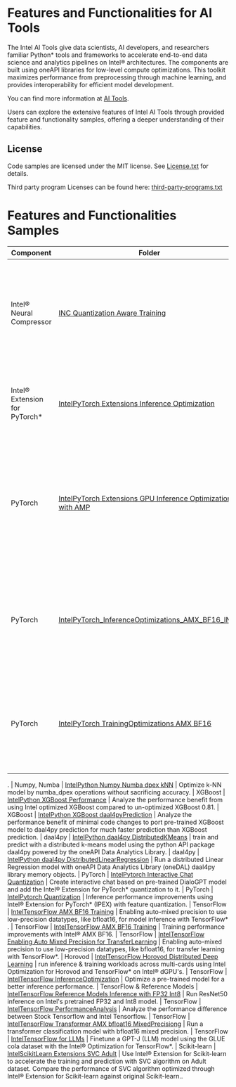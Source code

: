 # Features and Functionalities for AI Tools

The Intel AI Tools give data scientists, AI developers, and researchers familiar Python* tools and frameworks to accelerate end-to-end data science and analytics pipelines on Intel® architectures. The components are built using oneAPI libraries for low-level compute optimizations. This toolkit maximizes performance from preprocessing through machine learning, and provides interoperability for efficient model development.

You can find more information at [ AI Tools](https://software.intel.com/content/www/us/en/develop/tools/oneapi/ai-analytics-toolkit.html).

Users can explore the extensive features of Intel AI Tools through provided feature and functionality samples, offering a deeper understanding of their capabilities.

## License
Code samples are licensed under the MIT license. See
[License.txt](https://github.com/oneapi-src/oneAPI-samples/blob/master/License.txt) for details.

Third party program Licenses can be found here: [third-party-programs.txt](https://github.com/oneapi-src/oneAPI-samples/blob/master/third-party-programs.txt)

# Features and Functionalities Samples

| Component      | Folder                                             | Description
| --------- | ------------------------------------------------ | -
| Intel® Neural Compressor | [INC Quantization Aware Training](INC_QuantizationAwareTraining_TextClassification)                     | Fine-tune a BERT tiny model for emotion classification task using Quantization Aware Training (QAT) from Intel® Neural Compressor.
| Intel® Extension for PyTorch* | [IntelPyTorch Extensions Inference Optimization](IntelPyTorch_Extensions_Inference_Optimization)   | Apply Intel Extension for PyTorch* to a PyTorch workload to gain performance boost.
| PyTorch | [IntelPyTorch Extensions GPU Inference Optimization with AMP](IntelPyTorch_GPU_InferenceOptimization_with_AMP)   | use PyTorch ResNet50 model transfer learning and inference using the CIFAR10 dataset on Intel discrete GPU with Intel® Extension for PyTorch*
| PyTorch | [IntelPyTorch_InferenceOptimizations_AMX_BF16_INT8](IntelPyTorch_InferenceOptimizations_AMX_BF16_INT8)   | Analyze inference performance improvements using Intel® Extension for PyTorch with Advanced Matrix Extensions Bfloat16 and Integer8
| PyTorch | [IntelPyTorch TrainingOptimizations AMX BF16](IntelPyTorch_TrainingOptimizations_AMX_BF16)   | Analyze training performance improvements using Intel® Extension for PyTorch with Advanced Matrix Extensions Bfloat16.
.
| Numpy, Numba | [IntelPython Numpy Numba dpex kNN](IntelPython_Numpy_Numba_dpex_kNN)   | Optimize k-NN model by numba_dpex operations without sacrificing accuracy.
| XGBoost | [IntelPython XGBoost Performance](IntelPython_XGBoost_Performance) |  Analyze the performance benefit from using Intel optimized XGBoost compared to un-optimized XGBoost 0.81.
| XGBoost | [IntelPython XGBoost daal4pyPrediction](IntelPython_XGBoost_daal4pyPrediction) |  Analyze the performance benefit of minimal code changes to port pre-trained XGBoost model to daal4py prediction for much faster prediction than XGBoost prediction.
| daal4py | [IntelPython daal4py DistributedKMeans](IntelPython_daal4py_DistributedKMeans)    | train and predict with a distributed k-means model using the python API package daal4py powered by the oneAPI Data Analytics Library.
| daal4py | [IntelPython daal4py DistributedLinearRegression](IntelPython_daal4py_DistributedLinearRegression)    | Run a distributed Linear Regression model with oneAPI Data Analytics Library (oneDAL) daal4py library memory objects.
| PyTorch | [IntelPytorch Interactive Chat Quantization](IntelPytorch_Interactive_Chat_Quantization)   | Create interactive chat based on pre-trained DialoGPT model and add the Intel® Extension for PyTorch* quantization to it.
| PyTorch | [IntelPytorch Quantization](IntelPytorch_Quantization)   | Inference performance improvements using Intel® Extension for PyTorch* (IPEX) with feature quantization.
| TensorFlow | [IntelTensorFlow AMX BF16 Training](IntelTensorFlow_AMX_BF16_Inference) | Enabling auto-mixed precision to use low-precision datatypes, like bfloat16, for model inference with TensorFlow* .
| TensorFlow | [IntelTensorFlow AMX BF16 Training](IntelTensorFlow_AMX_BF16_Training) | Training performance improvements with Intel® AMX BF16.
| TensorFlow | [IntelTensorFlow Enabling Auto Mixed Precision for TransferLearning](IntelTensorFlow_Enabling_Auto_Mixed_Precision_for_TransferLearning) | Enabling auto-mixed precision to use low-precision datatypes, like bfloat16, for transfer learning with TensorFlow*.
| Horovod | [IntelTensorFlow Horovod Distributed Deep Learning](IntelTensorFlow_Horovod_Distributed_Deep_Learning) | run inference & training workloads across multi-cards using Intel Optimization for Horovod and TensorFlow* on Intel® dGPU's.
| TensorFlow | [IntelTensorFlow InferenceOptimization](IntelTensorFlow_InferenceOptimization) |  Optimize a pre-trained model for a better inference performance.
| TensorFlow & Reference Models | [IntelTensorFlow Reference Models Inference with FP32 Int8](IntelTensorFlow_ModelZoo_Inference_with_FP32_Int8)               | Run ResNet50 inference on Intel's pretrained FP32 and Int8 model.
| TensorFlow | [IntelTensorFlow PerformanceAnalysis](IntelTensorFlow_PerformanceAnalysis) | Analyze the performance difference between Stock Tensorflow and Intel Tensorflow.
| TensorFlow | [IntelTensorFlow Transformer AMX bfloat16 MixedPrecisiong](IntelTensorFlow_Transformer_AMX_bfloat16_MixedPrecision) | Run a transformer classification model with bfloat16 mixed precision.
| TensorFlow | [IntelTensorFlow for LLMs](IntelTensorFlow_for_LLMs) | Finetune a GPT-J (LLM) model using the GLUE cola dataset with the Intel® Optimization for TensorFlow*.
| Scikit-learn | [IntelScikitLearn Extensions SVC Adult](IntelScikitLearn_Extensions_SVC_Adult)   | Use Intel® Extension for Scikit-learn to accelerate the training and prediction with SVC algorithm on Adult dataset. Compare the performance of SVC algorithm optimized through Intel® Extension for Scikit-learn against original Scikit-learn..



